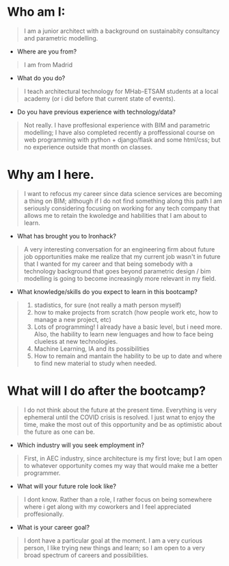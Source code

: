 # Who am I: 
> I am a junior architect with a background on sustainabity consultancy and parametric modelling.

* Where are you from? 
> I am from Madrid

* What do you do? 
> I teach architectural technology for MHab-ETSAM students at a local academy (or i did before that current state of events).

* Do you have previous experience with technology/data? 
> Not really. I have proffesional experience with BIM and parametric modelling; I have also completed recently  a proffessional course on web programming with python + django/flask and some html/css; but no experience outside that month on classes.

# Why am I here. 
> I want to refocus my career since data science services are becoming a thing on BIM; although if I do not find something along this path I am seriously considering focusing on working for any tech company that allows me to retain the kwoledge and habilities that I am about to learn.

* What has brought you to Ironhack? 
> A very interesting conversation for an engineering firm about future job opportunities make me realize that my current job wasn't in future that I wanted for my career and that being somebody with a technology background that goes beyond parametric design / bim modelling is going to become increasingly more relevant in my field.

* What knowledge/skills do you expect to learn in this bootcamp?

>1. stadistics, for sure (not really a math person myself)
>2. how to make projects from scratch (how people work etc, how to manage a new project, etc)
>3. Lots of programming! I already have a basic level, but i need more. Also, the hability to learn new lenguages and how to face being clueless at new technologies.
>4. Machine Learning, IA and its possibilities 
>5. How to remain and mantain the hability to be up to date and where to find new material to study when needed.

# What will I do after the bootcamp?
>I do not think about the future at the present time. Everything is very ephemeral until the COVID crisis is resolved.
I just wnat to enjoy the time, make the most out of this opportunity and be as optimistic about the future as one can be.

* Which industry will you seek employment in?
>First, in AEC industry, since architecture is my first love; but I am open to whatever opportunity comes my way that would make me a better programmer.

* What will your future role look like?
>I dont know. Rather than a role, I rather focus on being somewhere where i get along with my coworkers and I feel appreciated proffesionally.

* What is your career goal?
>I dont have a particular goal at the moment. 
I am a very curious person, I like trying new things and learn; so I am open to a very broad spectrum of careers and possibilities.
